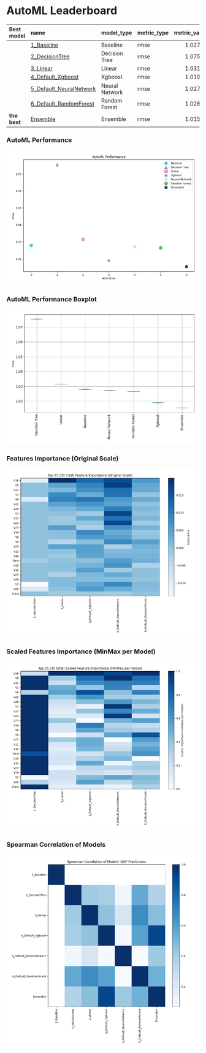 # AutoML Leaderboard

| Best model   | name                                                         | model_type     | metric_type   |   metric_value |   train_time |
|:-------------|:-------------------------------------------------------------|:---------------|:--------------|---------------:|-------------:|
|              | [1_Baseline](1_Baseline/README.md)                           | Baseline       | rmse          |        1.02795 |         1.27 |
|              | [2_DecisionTree](2_DecisionTree/README.md)                   | Decision Tree  | rmse          |        1.07551 |        19.17 |
|              | [3_Linear](3_Linear/README.md)                               | Linear         | rmse          |        1.03151 |         7.06 |
|              | [4_Default_Xgboost](4_Default_Xgboost/README.md)             | Xgboost        | rmse          |        1.01903 |        10.1  |
|              | [5_Default_NeuralNetwork](5_Default_NeuralNetwork/README.md) | Neural Network | rmse          |        1.02722 |         2.24 |
|              | [6_Default_RandomForest](6_Default_RandomForest/README.md)   | Random Forest  | rmse          |        1.02653 |        17.48 |
| **the best** | [Ensemble](Ensemble/README.md)                               | Ensemble       | rmse          |        1.01549 |         0.69 |

### AutoML Performance
![AutoML Performance](ldb_performance.png)

### AutoML Performance Boxplot
![AutoML Performance Boxplot](ldb_performance_boxplot.png)

### Features Importance (Original Scale)
![features importance across models](features_heatmap.png)



### Scaled Features Importance (MinMax per Model)
![scaled features importance across models](features_heatmap_scaled.png)



### Spearman Correlation of Models
![models spearman correlation](correlation_heatmap.png)


